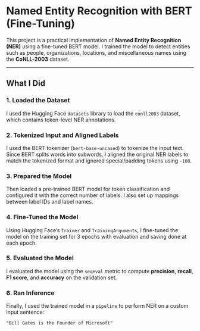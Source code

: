 # Named Entity Recognition with BERT (Fine-Tuning)

This project is a practical implementation of **Named Entity Recognition (NER)** using a fine-tuned BERT model. I trained the model to detect entities such as people, organizations, locations, and miscellaneous names using the **CoNLL-2003** dataset.

---

## What I Did

### 1. Loaded the Dataset
I used the Hugging Face `datasets` library to load the `conll2003` dataset, which contains token-level NER annotations.

### 2. Tokenized Input and Aligned Labels
I used the BERT tokenizer (`bert-base-uncased`) to tokenize the input text. Since BERT splits words into subwords, I aligned the original NER labels to match the tokenized format and ignored special/padding tokens using `-100`.

### 3. Prepared the Model
Then loaded a pre-trained BERT model for token classification and configured it with the correct number of labels. I also set up mappings between label IDs and label names.

### 4. Fine-Tuned the Model
Using Hugging Face’s `Trainer` and `TrainingArguments`, I fine-tuned the model on the training set for 3 epochs with evaluation and saving done at each epoch.

### 5. Evaluated the Model
I evaluated the model using the `seqeval` metric to compute **precision**, **recall**, **F1 score**, and **accuracy** on the validation set.

### 6. Ran Inference
Finally, I used the trained model in a `pipeline` to perform NER on a custom input sentence:  
```text
"Bill Gates is the Founder of Microsoft"
